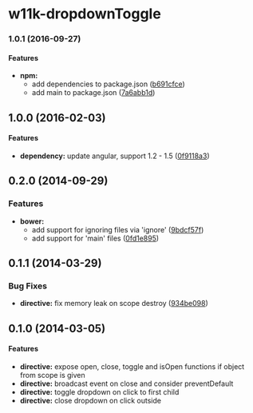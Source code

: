 # w11k-dropdownToggle

<a name="1.0.1"></a>
### 1.0.1 (2016-09-27)


#### Features

* **npm:**
  * add dependencies to package.json ([b691cfce](https://github.com/pburgmer/w11k-dropdownToggle/commit/b691cfce915adf5b066a60aa16d08f751ebc2911))
  * add main to package.json ([7a6abb1d](https://github.com/pburgmer/w11k-dropdownToggle/commit/7a6abb1daaeec6fab5533f0d10c059432e9573ea))


<a name="1.0.0"></a>
## 1.0.0 (2016-02-03)


#### Features

* **dependency:** update angular, support 1.2 - 1.5 ([0f9118a3](https://github.com/pburgmer/w11k-dropdownToggle/commit/0f9118a34385e90a0c2c6f9fed70a82f03509abc))


<a name="0.2.0"></a>
## 0.2.0 (2014-09-29)


### Features

* **bower:**
  * add support for ignoring files via 'ignore' ([9bdcf57f](https://github.com/pburgmer/w11k-dropdownToggle/commit/9bdcf57f5a6a3d9e481c3aec200d80cbaec599dd))
  * add support for 'main' files ([0fd1e895](https://github.com/pburgmer/w11k-dropdownToggle/commit/0fd1e8959f77ed1895886a1955ed34c6b94239b6))


<a name="0.1.1"></a>
## 0.1.1 (2014-03-29)


### Bug Fixes

* **directive:** fix memory leak on scope destroy ([934be098](https://github.com/pburgmer/w11k-dropdownToggle/commit/934be0981bd3db63dbc6d991ced1b0bc627e0044))


<a name="0.1.0"></a>
## 0.1.0 (2014-03-05)


#### Features

* **directive:** expose open, close, toggle and isOpen functions if object from scope is given
* **directive:** broadcast event on close and consider preventDefault
* **directive:** toggle dropdown on click to first child
* **directive:** close dropdown on click outside 

